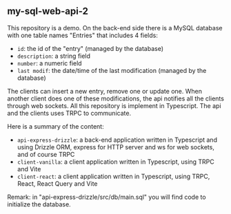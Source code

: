 ## my-sql-web-api-2

This repository is a demo. On the back-end side there is a MySQL database with one table names "Entries" that includes 4 fields:
- `id`: the id of the "entry" (managed by the database)
- `description`: a string field
- `number`: a numeric field
- `last modif`: the date/time of the last modification (managed by the database)

The clients can insert a new entry, remove one or update one. When another client does one of these modifications, the api notifies all the clients through web sockets. All this repository is implement in Typescript. The api and the clients uses TRPC to communicate.

Here is a summary of the content:
- `api-express-drizzle`: a back-end application written in Typescript and using Drizzle ORM, express for HTTP server and ws for web sockets, and of course TRPC
- `client-vanilla`: a client application written in Typescript, using TRPC and Vite
- `client-react`: a client application written in Typescript, using TRPC, React, React Query and Vite

Remark: in "api-express-drizzle/src/db/main.sql" you will find code to initialize the database.
